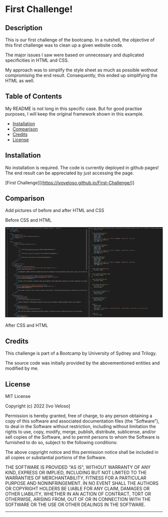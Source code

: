 # First Challenge!

## Description

This is our first challenge of the bootcamp. In a nutshell, the objective of this first challenge was to clean up a given website code.
  
The major issues I saw were based on unnecessary and duplicated specificities in HTML and CSS.

My approach was to simplify the style sheet as much as possible wothout compromising the end result. Consequently, this ended up simplifying the HTML as well.

## Table of Contents

My README is not long in this specific case. But for good practise purposes, I will keep the original framework shown in this example.

- [Installation](#installation)
- [Comparison](#comparison)
- [Credits](#credits)
- [License](#license)

## Installation

No installation is required. The code is currently deployed in github pages! The end result can be appreciated by just accessing the page.

[First Challenge][(https://ivoveloso.github.io/First-Challenge/)]

## Comparison

Add pictures of before and after HTML and CSS

Before CSS and HTML

![BEFORE](assets/images/image1.png)

After CSS and HTML


## Credits

This challenge is part of a Bootcamp by University of Sydney and Trilogy.

The source code was initially provided by the abovementioned entities and modified by me.

## License

MIT License

Copyright (c) 2022 [Ivo Veloso]

Permission is hereby granted, free of charge, to any person obtaining a copy
of this software and associated documentation files (the "Software"), to deal
in the Software without restriction, including without limitation the rights
to use, copy, modify, merge, publish, distribute, sublicense, and/or sell
copies of the Software, and to permit persons to whom the Software is
furnished to do so, subject to the following conditions:

The above copyright notice and this permission notice shall be included in all
copies or substantial portions of the Software.

THE SOFTWARE IS PROVIDED "AS IS", WITHOUT WARRANTY OF ANY KIND, EXPRESS OR
IMPLIED, INCLUDING BUT NOT LIMITED TO THE WARRANTIES OF MERCHANTABILITY,
FITNESS FOR A PARTICULAR PURPOSE AND NONINFRINGEMENT. IN NO EVENT SHALL THE
AUTHORS OR COPYRIGHT HOLDERS BE LIABLE FOR ANY CLAIM, DAMAGES OR OTHER
LIABILITY, WHETHER IN AN ACTION OF CONTRACT, TORT OR OTHERWISE, ARISING FROM,
OUT OF OR IN CONNECTION WITH THE SOFTWARE OR THE USE OR OTHER DEALINGS IN THE
SOFTWARE.

---
